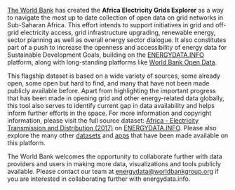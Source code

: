 [The World Bank](http://www.worldbank.org/) has created the **Africa Electricity Grids Explorer** as a way to navigate the most up to date collection of open data on grid networks in Sub-Saharan Africa. This effort intends to support initiatives in grid and off-grid electricity access, grid infrastructure upgrading, renewable energy, sector planning as well as overall energy sector dialogue. It also constitutes part of a push to increase the openness and accessibility of energy data for Sustainable Development Goals, building on the [ENERGYDATA.INFO](https://energydata.info/) platform, along with long-standing platforms like [World Bank Open Data](http://data.worldbank.org/).

This flagship dataset is based on a wide variety of sources, some already open, some open but hard to find, and many that have not been made publicly available before. Apart from highlighting the important progress that has been made in opening grid and other energy-related data globally, this tool also serves to identify current gap in data availability and helps inform further efforts in the space. For more information and copyright information, please visit the full source dataset: [Africa - Electricity Transmission and Distribution (2017)](https://energydata.info/dataset/africa-electricity-transmission-and-distribution-2017) on [ENERGYDATA.INFO](https://energydata.info/). Please also explore the many other [datasets](https://energydata.info/dataset) and [apps](https://energydata.info/apps) that have been made available on this platform.

The World Bank welcomes the opportunity to collaborate further with data providers and users in making more data, visualizations and tools publicly available. Please contact our team at [energydata@worldbankgroup.org](mailto:energydata@worldbankgroup.org) if you are interested in collaborating further with energydata.info.

